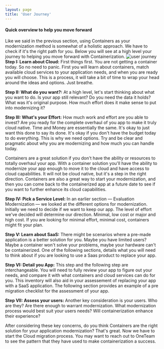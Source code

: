 ```yaml
---
layout: page
title: 'User Journey'
---
```


#### Quick overview to help you move forward 

Like we said in the previous section, using Containers as your modernization method is somewhat of a holistic approach. We have to check if it's the right path for you. Below you will see at a high level your journey to helping you move forward with Containerization. 
![user journey]({{site.baseurl}}/images/userJourney.png) 
<strong>Step I: Learn about Cloud:</strong> First things first. You are not getting a container today. So no need to panic. First you will learn about containers, match available cloud services to your application needs, and when you are ready you will choose. This is a process, it will take a bit of time to wrap your head around the ideas and options. Just breathe.<br>


<strong>Step II: What do you want?:</strong> At a high level, let's start thinking about what you want to do. Is your app still relevant? Do you need the data it holds? What was it's original purpose. How much effort does it make sense to put into modernizing it? <br>

<strong>Step III: What's your Effort:</strong> How much work and effort are you able to invest? Are you ready for the complete overhaul of you app to make it truly cloud native. Time and Money are essentially the same. It's okay to just want this done to say its done. It's okay if you don't have the budget today to do everything. This is why we need options. Try and be clear and pragmatic about why you are modernizing and how much you can handle today. 

Containers are a great solution if you don't have the ability or resources to totally overhaul your app. With a container solution you'll have the ability to modernize your app enough to move it to the cloud and have access to cloud capabilities. It will not be cloud native, but it's a step in the right direction. Containers are also a great way to start your modernization, and then you can come back to the containerized app at a future date to see if you want to further enhance its cloud capabilities.  <br>

<strong>Step IV: Pick a Service Level:</strong> In an earlier section — Evaluation Modernization — we looked at the different options for modernization. Initially we need to decide if we want to keep our app. The level of effort we've decided will determine our direction. Minimal, low cost or major and high cost. If you are looking for minimal effort, minimal cost, containers might fit your plan. <br>


<strong>Step V: Learn about SaaS:</strong> There might be scenarios where a pre-made application is a better solution for you. Maybe you have limited users? Maybe a container won't solve your problems, maybe your hardware can't be containerized. One of the following sections, details what you will need to think about if you are looking to use a Saas product to replace your app. <br>


<strong>Step VI: Detail you App:</strong> This step and the following step are interchangeable. You will need to fully review your app to figure out your needs, and compare it with what containers and cloud services can do for you. This inventory will also aid in your assessement of replacing your app with a SaaS application. The following section provides an example of a pre migration checklist for the assessment of your app. <br>

<strong>Step VII: Assess your users: </strong>Another key consideration is your users. Who are they? Are there enough to warrant modernization. What modernization process would best suit your users needs? Will containerization enhance their experience? <br>

After considering these key concerns, do you think Containers are the right solution for your application modernization? That's great. Now we have to start the Cloud migration process. You may want to reach out to OneTeam to see the pattern that they have used to make containerization a success. 